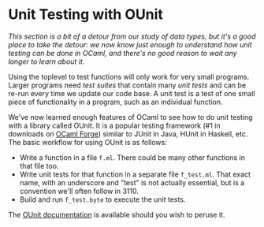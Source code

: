 # Unit Testing with OUnit

*This section is a bit of a detour from our study of data types,
but it's a good place to take the detour:  we now know just
enough to understand how unit testing can be done in OCaml,
and there's no good reason to wait any longer to learn about it.*

Using the toplevel to test functions will only work for very small programs.
Larger programs need *test suites* that contain many *unit tests* and can be re-run
every time we update our code base.  A unit test is a test of one small piece
of functionality in a program, such as an individual function.

We've now learned enough features of OCaml to see how to do unit testing with
a library called OUnit.  It is a popular testing framework (#1 in downloads on
[OCaml Forge][ocamlforge]) similar to JUnit in Java, HUnit in Haskell, etc.
The basic workflow for using OUnit is as follows:

* Write a function in a file `f.ml`.  There could be many other functions in that file too.
* Write unit tests for that function in a separate file `f_test.ml`.  That exact name, 
  with an underscore and "test" is not actually essential, but is a convention we'll 
  often follow in 3110.
* Build and run `f_test.byte` to execute the unit tests.

The [OUnit documentation][ounitdoc] is available should you wish to peruse it.

[ocamlforge]: https://forge.ocamlcore.org/
[ounitdoc]: http://ounit.forge.ocamlcore.org/api-ounit/index.html
